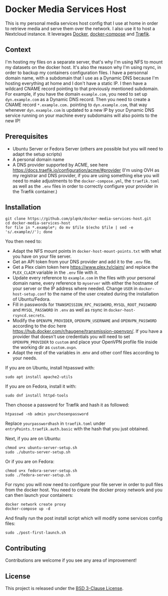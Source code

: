# Docker Media Services Host

This is my personal media services host config that I use at home in order to retrieve media and serve them over the network. I also use it to host a Nextcloud instance.
It leverages [Docker](https://www.docker.com/), [docker-compose](https://docs.docker.com/compose/) and [Træfik](https://traefik.io/).

## Context

I'm hosting my files on a separate server, that's why I'm using NFS to mount my datasets on the docker host. It's also the reason why I'm using rsync, in order to backup my containers configuration files.
I have a personnal domain name, with a subdomain that I use as a Dynamic DNS because I'm hosting everything at home and I don't have a static IP. I then have a wildcard CNAME record pointing to that previously mentioned subdomain.
For example, if you have the domain `example.com`, you need to set up `dyn.example.com` as a Dynamic DNS record. Then you need to create a CNAME record `*.example.com.` pointing to `dyn.example.com`, that way whenever `dyn.example.com` is updated to a new IP by your Dynamic DNS service running on your machine every subdomains will also points to the new IP!

## Prerequisites

- Ubuntu Server or Fedora Server (others are possible but you will need to adapt the setup scripts)
- A personal domain name
- A DNS provider supported by ACME, see here https://docs.traefik.io/configuration/acme/#provider (I'm using OVH as my registrar and DNS provider, if you are using something else you will need to make adjustments to the `docker-compose.yml`, the `traefik.toml` as well as the `.env` files in order to correctly configure your provider in the Træfik container.)

## Installation

```shell-script
git clone https://github.com/plqnk/docker-media-services-host.git
cd docker-media-services-host
for file in *.example*; do mv $file $(echo $file | sed -e 's/.example//'); done
```
You then need to:

- Adapt the NFS mount points in `docker-host-mount-points.txt` with what you have on your file server.
- Get an API token from your DNS provider and add it to the `.env` file.
- Get a Plex claim token here https://www.plex.tv/claim/ and replace the `PLEX_CLAIM` variable in the `.env` file with it.
- Update every reference to `example.com` in the files with your personal domain name, every reference to `myserver` with either the hostname of your server or the IP address where needed. Change `USER` in `docker-host-setup.conf` to the name of the user created during the installation of Ubuntu/Fedora.
- Fill in passwords for `TRANSMISSION_RPC_PASSWORD`, `MYSQL_ROOT_PASSWORD` and `MYSQL_PASSWORD` in `.env` as well as rsync in `docker-host-rsyncd.secrets`.
- Modify the `OPENVPN_PROVIDER`, `OPENVPN_USERNAME` and `OPENVPN_PASSWORD` according to the doc here https://hub.docker.com/r/haugene/transmission-openvpn/. If you have a provider that doesn't use credentials you will need to set `OPENVPN_PROVIDER` to `custom` and place your OpenVPN profile file inside the working dir as `custom.ovpn`.
- Adapt the rest of the variables in .env and other conf files according to your needs.

If you are on Ubuntu, install htpasswd with:
```shell-script
sudo apt install apache2-utils
```
If you are on Fedora, install it with:
```shell-script
sudo dnf install httpd-tools
```
Then choose a password for Træfik and hash it as followed:
```shell-script
htpasswd -nb admin yourchosenpassword
```
Replace `yourpasswordhash` in `traefik.toml` under `entryPoints.traefik.auth.basic` with the hash that you just obtained.

Next, if you are on Ubuntu:
```shell-script
chmod u+x ubuntu-server-setup.sh
sudo ./ubuntu-server-setup.sh
```
Or if you are on Fedora:
```shell-script
chmod u+x fedora-server-setup.sh
sudo ./fedora-server-setup.sh
```
For rsync you will now need to configure your file server in order to pull files from the docker host.
You need to create the docker proxy network and you can then launch your containers:
```shell-script
docker network create proxy
docker-compose up -d
```
And finally run the post install script which will modify some services config files:
```shell-script
sudo ./post-first-launch.sh
```

## Contributing

Contributions are welcome if you see any area of improvement!

## License

This project is released under the [BSD 3-Clause License](https://opensource.org/licenses/BSD-3-Clause).